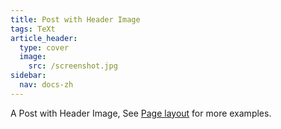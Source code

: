 ```yaml
---
title: Post with Header Image
tags: TeXt
article_header:
  type: cover
  image:
    src: /screenshot.jpg
sidebar: 
  nav: docs-zh
---
```


A Post with Header Image, See [Page layout](https://tianqi.name/jekyll-TeXt-theme/samples.html#page-layout) for more examples.

<!--more-->
